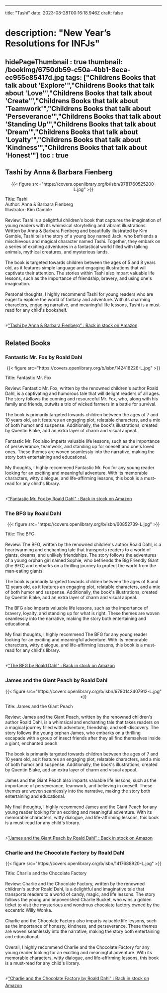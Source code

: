 
---
title: "Tashi"
date: 2023-08-28T00:16:18.946Z
draft: false
# description: "New Year’s Resolutions for INFJs"
hidePageThumbnail : true
thumbnail: /bookimg/6750db59-c50a-4bb1-8eca-ec955e85417d.jpg
tags: ["Childrens Books that talk about 'Explore'","Childrens Books that talk about 'Love'","Childrens Books that talk about 'Create'","Childrens Books that talk about 'Teamwork'","Childrens Books that talk about 'Perseverance'","Childrens Books that talk about 'Standing Up'","Childrens Books that talk about 'Dream'","Childrens Books that talk about 'Loyalty'","Childrens Books that talk about 'Kindness'","Childrens Books that talk about 'Honest'"]
toc : true
---
## Tashi by Anna & Barbara Fienberg

<center>
{{< figure src="https://covers.openlibrary.org/b/isbn/9781760525200-L.jpg" >}}
</center>

Title: Tashi</br>
Author: Anna & Barbara Fienberg</br>
Illustrator: Kim Gamble</br></br>
Review: Tashi is a delightful children's book that captures the imagination of young readers with its whimsical storytelling and vibrant illustrations. Written by Anna & Barbara Fienberg and beautifully illustrated by Kim Gamble, Tashi tells the story of a young boy named Jack, who befriends a mischievous and magical character named Tashi. Together, they embark on a series of exciting adventures in a fantastical world filled with talking animals, mythical creatures, and mysterious lands.</br></br>
The book is targeted towards children between the ages of 5 and 8 years old, as it features simple language and engaging illustrations that will captivate their attention. The stories within Tashi also impart valuable life lessons, such as the importance of friendship, bravery, and using one's imagination.</br></br>
Personal thoughts, I highly recommend Tashi for young readers who are eager to explore the world of fantasy and adventure. With its charming characters, engaging narrative, and meaningful life lessons, Tashi is a must-read for any child's bookshelf.</br></br>

<p>⚡<a id="aflink" href="https://www.amazon.com/gp/search?ie=UTF8&tag=klayu00-20&linkCode=ur2&linkId=6639bed89a8ad8dd2705e40644eb43d3&camp=1789&creative=9325&index=books&keywords=Tashi by Anna & Barbara Fienberg" class="one" target="_blank" title='"Tashi by Anna & Barbara Fienberg" : Back in stock on Amazon'>"Tashi by Anna & Barbara Fienberg" : Back in stock on Amazon</a></p>

## Related Books
### Fantastic Mr. Fox by Roald Dahl
<center>
{{< figure src="https://covers.openlibrary.org/b/isbn/142418226-L.jpg" >}}
</center>

Title: Fantastic Mr. Fox</br></br>
Review: Fantastic Mr. Fox, written by the renowned children's author Roald Dahl, is a captivating and humorous tale that will delight readers of all ages. The story follows the cunning and resourceful Mr. Fox, who, along with his family and friends, outwits a trio of wicked farmers in a battle for survival.</br></br>
The book is primarily targeted towards children between the ages of 7 and 10 years old, as it features an engaging plot, relatable characters, and a mix of both humor and suspense. Additionally, the book's illustrations, created by Quentin Blake, add an extra layer of charm and visual appeal.</br></br>
Fantastic Mr. Fox also imparts valuable life lessons, such as the importance of perseverance, teamwork, and standing up for oneself and one's loved ones. These themes are woven seamlessly into the narrative, making the story both entertaining and educational.</br></br>
My thoughts, I highly recommend Fantastic Mr. Fox for any young reader looking for an exciting and meaningful adventure. With its memorable characters, witty dialogue, and life-affirming lessons, this book is a must-read for any child's library.</br></br>

<p>⚡<a id="aflink" href="https://www.amazon.com/gp/search?ie=UTF8&tag=klayu00-20&linkCode=ur2&linkId=6639bed89a8ad8dd2705e40644eb43d3&camp=1789&creative=9325&index=books&keywords=Fantastic Mr. Fox by Roald Dahl" class="one" target="_blank" title='"Fantastic Mr. Fox by Roald Dahl" : Back in stock on Amazon'>"Fantastic Mr. Fox by Roald Dahl" : Back in stock on Amazon</a></p>

### The BFG by Roald Dahl
<center>
{{< figure src="https://covers.openlibrary.org/b/isbn/60852739-L.jpg" >}}
</center>

Title: The BFG</br></br>
Review: The BFG, written by the renowned children's author Roald Dahl, is a heartwarming and enchanting tale that transports readers to a world of giants, dreams, and unlikely friendships. The story follows the adventures of a young orphan girl named Sophie, who befriends the Big Friendly Giant (the BFG) and embarks on a thrilling journey to protect the world from the man-eating giants.</br></br>
The book is primarily targeted towards children between the ages of 8 and 12 years old, as it features an engaging plot, relatable characters, and a mix of both humor and suspense. Additionally, the book's illustrations, created by Quentin Blake, add an extra layer of charm and visual appeal.</br></br>
The BFG also imparts valuable life lessons, such as the importance of bravery, loyalty, and standing up for what is right. These themes are woven seamlessly into the narrative, making the story both entertaining and educational.</br></br>
My final thoughts, I highly recommend The BFG for any young reader looking for an exciting and meaningful adventure. With its memorable characters, witty dialogue, and life-affirming lessons, this book is a must-read for any child's library.</br></br>

<p>⚡<a id="aflink" href="https://www.amazon.com/gp/search?ie=UTF8&tag=klayu00-20&linkCode=ur2&linkId=6639bed89a8ad8dd2705e40644eb43d3&camp=1789&creative=9325&index=books&keywords=The BFG by Roald Dahl" class="one" target="_blank" title='"The BFG by Roald Dahl" : Back in stock on Amazon'>"The BFG by Roald Dahl" : Back in stock on Amazon</a></p>

### James and the Giant Peach by Roald Dahl
<center>
{{< figure src="https://covers.openlibrary.org/b/isbn/9780142407912-L.jpg" >}}
</center>

Title: James and the Giant Peach</br></br>
Review: James and the Giant Peach, written by the renowned children's author Roald Dahl, is a whimsical and enchanting tale that takes readers on a magical journey filled with adventure, friendship, and self-discovery. The story follows the young orphan James, who embarks on a thrilling escapade with a group of insect friends after they all find themselves inside a giant, enchanted peach.</br></br>
The book is primarily targeted towards children between the ages of 7 and 10 years old, as it features an engaging plot, relatable characters, and a mix of both humor and suspense. Additionally, the book's illustrations, created by Quentin Blake, add an extra layer of charm and visual appeal.</br></br>
James and the Giant Peach also imparts valuable life lessons, such as the importance of perseverance, teamwork, and believing in oneself. These themes are woven seamlessly into the narrative, making the story both entertaining and educational.</br></br>
My final thoughts, I highly recommend James and the Giant Peach for any young reader looking for an exciting and meaningful adventure. With its memorable characters, witty dialogue, and life-affirming lessons, this book is a must-read for any child's library.</br></br>

<p>⚡<a id="aflink" href="https://www.amazon.com/gp/search?ie=UTF8&tag=klayu00-20&linkCode=ur2&linkId=6639bed89a8ad8dd2705e40644eb43d3&camp=1789&creative=9325&index=books&keywords=James and the Giant Peach by Roald Dahl" class="one" target="_blank" title='"James and the Giant Peach by Roald Dahl" : Back in stock on Amazon'>"James and the Giant Peach by Roald Dahl" : Back in stock on Amazon</a></p>

### Charlie and the Chocolate Factory by Roald Dahl
<center>
{{< figure src="https://covers.openlibrary.org/b/isbn/1417688920-L.jpg" >}}
</center>

Title: Charlie and the Chocolate Factory</br></br>
Review: Charlie and the Chocolate Factory, written by the renowned children's author Roald Dahl, is a delightful and imaginative tale that transports readers to a world of candy, magic, and life lessons. The story follows the young and impoverished Charlie Bucket, who wins a golden ticket to visit the mysterious and wondrous chocolate factory owned by the eccentric Willy Wonka.</br></br>
Charlie and the Chocolate Factory also imparts valuable life lessons, such as the importance of honesty, kindness, and perseverance. These themes are woven seamlessly into the narrative, making the story both entertaining and educational.</br></br>
Overall, I highly recommend Charlie and the Chocolate Factory for any young reader looking for an exciting and meaningful adventure. With its memorable characters, witty dialogue, and life-affirming lessons, this book is a must-read for any child's library.</br></br>

<p>⚡<a id="aflink" href="https://www.amazon.com/gp/search?ie=UTF8&tag=klayu00-20&linkCode=ur2&linkId=6639bed89a8ad8dd2705e40644eb43d3&camp=1789&creative=9325&index=books&keywords=Charlie and the Chocolate Factory by Roald Dahl" class="one" target="_blank" title='"Charlie and the Chocolate Factory by Roald Dahl" : Back in stock on Amazon'>"Charlie and the Chocolate Factory by Roald Dahl" : Back in stock on Amazon</a></p>
